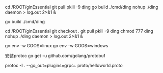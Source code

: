 cd /ROOT/ginEssential
git pull
pkill -9 ding
go build ./cmd/ding
nohup ./ding daemon > log.out 2>&1 &

go build ./cmd/ding

cd /ROOT/ginEssential
git checkout .
git pull
pkill -9 ding
chmod 777 ding
nohup ./ding daemon > log.out 2>&1 &

go env -w GOOS=linux
go env -w GOOS=windows

安装protoc
go get -u github.com/golang/protobuf

protoc -I . --go_out=plugins=grpc:. proto/helloworld.proto


